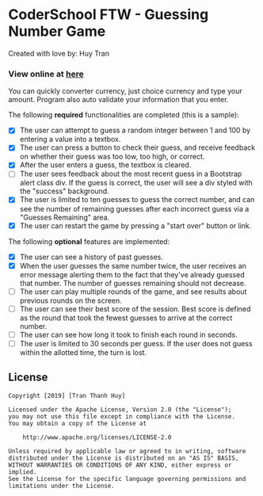 # CoderSchool FTW - Guessing Number Game

Created with love by: Huy Tran

### View online at [here](https://vibrant-babbage-ccb239.netlify.com/)

You can quickly converter currency, just choice currency and type your amount. Program also auto validate your information that you enter.

The following **required** functionalities are completed (this is a sample):

- [x] The user can attempt to guess a random integer between 1 and 100 by entering a value into a textbox.
- [x] The user can press a button to check their guess, and receive feedback on whether their guess was too low, too high, or correct.
- [x] After the user enters a guess, the textbox is cleared.
- [ ] The user sees feedback about the most recent guess in a Bootstrap alert class div. If the guess is correct, the user will see a div styled with the "success" background.
- [x] The user is limited to ten guesses to guess the correct number, and can see the number of remaining guesses after each incorrect guess via a "Guesses Remaining" area.
- [x] The user can restart the game by pressing a "start over" button or link.

The following **optional** features are implemented:

- [x] The user can see a history of past guesses.
- [x] When the user guesses the same number twice, the user receives an error message alerting them to the fact that they've already guessed that number. The number of guesses remaining should not decrease.
- [ ] The user can play multiple rounds of the game, and see results about previous rounds on the screen.
- [ ] The user can see their best score of the session. Best score is defined as the round that took the fewest guesses to arrive at the correct number.
- [ ] The user can see how long it took to finish each round in seconds.
- [ ] The user is limited to 30 seconds per guess. If the user does not guess within the allotted time, the turn is lost.

## License

    Copyright [2019] [Tran Thanh Huy]

    Licensed under the Apache License, Version 2.0 (the "License");
    you may not use this file except in compliance with the License.
    You may obtain a copy of the License at

        http://www.apache.org/licenses/LICENSE-2.0

    Unless required by applicable law or agreed to in writing, software
    distributed under the License is distributed on an "AS IS" BASIS,
    WITHOUT WARRANTIES OR CONDITIONS OF ANY KIND, either express or implied.
    See the License for the specific language governing permissions and
    limitations under the License.





